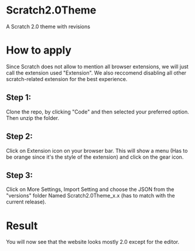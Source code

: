 # Scratch2.0Theme
A Scratch 2.0 theme with revisions
# How to apply
Since Scratch does not allow to mention all browser extensions, we will just call the extension used "Extension". We also reccomend disabling all other scratch-related extension for the best experience.
## Step 1:
Clone the repo, by clicking "Code" and then selected your preferred option. Then unzip the folder.
## Step 2:
Click on Extension icon on your browser bar. This will show a menu (Has to be orange since it's the style of the extension) and click on the gear icon.
## Step 3:
Click on More Settings, Import Setting and choose the JSON from the "versions" folder Named Scratch2.0Theme_x.x (has to match with the current release).
# Result
You will now see that the website looks mostly 2.0 except for the editor.
